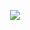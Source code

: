 <p align="center">
  <img scr="image" src="https://github.com/user-attachments/assets/0ef1255a-ffa6-4a18-b70d-87496f2c35aa"/>

